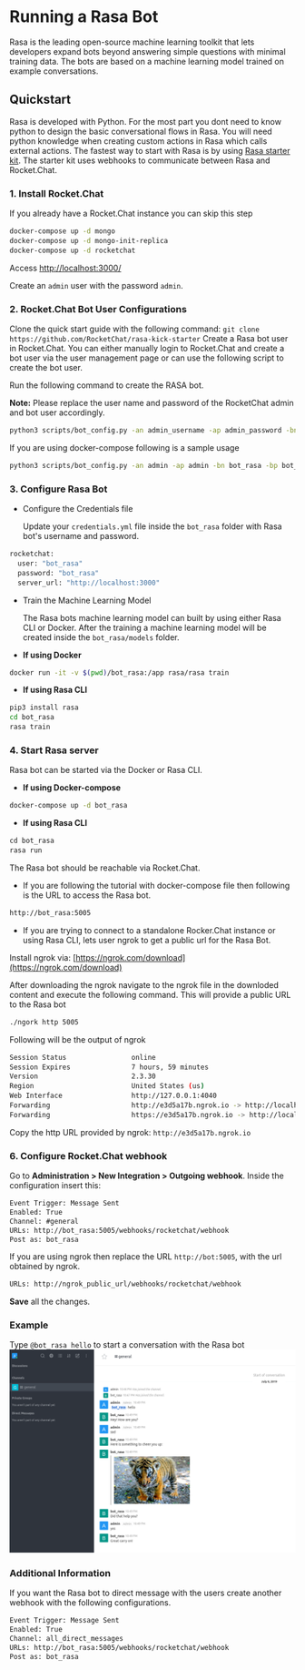 # Running a Rasa Bot

Rasa is the leading open-source machine learning toolkit that lets developers expand bots beyond answering simple questions with minimal training data. The bots are based on a machine learning model trained on example conversations.

## Quickstart

Rasa is developed with Python. For the most part you dont need to know python to design the basic conversational flows in Rasa. You will need python knowledge when creating custom actions in Rasa which calls external actions. The fastest way to start with Rasa is by using [Rasa starter kit](https://github.com/RocketChat/rasa-kick-starter). The starter kit uses webhooks to communicate between Rasa and Rocket.Chat.

### 1. Install Rocket.Chat

If you already have a Rocket.Chat instance you can skip this step

```bash
docker-compose up -d mongo
docker-compose up -d mongo-init-replica
docker-compose up -d rocketchat
```

Access [http://localhost:3000/](http://localhost:3000/)

Create an `admin` user with the password `admin`.

### 2. Rocket.Chat Bot User Configurations

Clone the quick start guide with the following command: `git clone https://github.com/RocketChat/rasa-kick-starter` Create a Rasa bot user in Rocket.Chat. You can either manually login to Rocket.Chat and create a bot user via the user management page or can use the following script to create the bot user.

Run the following command to create the RASA bot.

**Note:** Please replace the user name and password of the RocketChat admin and bot user accordingly.

```bash
python3 scripts/bot_config.py -an admin_username -ap admin_password -bn bot_username -bp bot_pass -r http://rocketchaturl
```

If you are using docker-compose following is a sample usage

```bash
python3 scripts/bot_config.py -an admin -ap admin -bn bot_rasa -bp bot_rasa -r http://localhost:3000
```

### 3. Configure Rasa Bot

* Configure the Credentials file

  Update your `credentials.yml` file inside the `bot_rasa` folder with Rasa bot's username and password.

```bash
rocketchat:
  user: "bot_rasa"
  password: "bot_rasa"
  server_url: "http://localhost:3000"
```

* Train the Machine Learning Model

  The Rasa bots machine learning model can built by using either Rasa CLI or Docker. After the training a machine learning model will be created inside the `bot_rasa/models` folder.

* **If using Docker**

```bash
docker run -it -v $(pwd)/bot_rasa:/app rasa/rasa train
```

* **If using Rasa CLI**

```bash
pip3 install rasa
cd bot_rasa
rasa train
```

### 4. Start Rasa server

Rasa bot can be started via the Docker or Rasa CLI.

* **If using Docker-compose**

```bash
docker-compose up -d bot_rasa
```

* **If using Rasa CLI**

```python
cd bot_rasa
rasa run
```

The Rasa bot should be reachable via Rocket.Chat.

* If you are following the tutorial with docker-compose file then following is the URL to access the Rasa bot.

```bash
http://bot_rasa:5005
```

* If you are trying to connect to a standalone Rocker.Chat instance or using Rasa CLI, lets user ngrok to get a public url for the Rasa Bot.

Install ngrok via: [https://ngrok.com/download](https://ngrok.com/download)

After downloading the ngrok navigate to the ngrok file in the downloded content and execute the following command. This will provide a public URL to the Rasa bot

```bash
./ngork http 5005
```

Following will be the output of ngrok

```bash
Session Status                online
Session Expires               7 hours, 59 minutes
Version                       2.3.30
Region                        United States (us)
Web Interface                 http://127.0.0.1:4040
Forwarding                    http://e3d5a17b.ngrok.io -> http://localhost:5005
Forwarding                    https://e3d5a17b.ngrok.io -> http://localhost:5005
```

Copy the http URL provided by ngrok: `http://e3d5a17b.ngrok.io`

### 6. Configure Rocket.Chat webhook

Go to **Administration &gt; New Integration &gt; Outgoing webhook**. Inside the configuration insert this:

```text
Event Trigger: Message Sent
Enabled: True
Channel: #general
URLs: http://bot_rasa:5005/webhooks/rocketchat/webhook
Post as: bot_rasa
```

If you are using ngrok then replace the URL `http://bot:5005`, with the url obtained by ngrok.

```bash
URLs: http://ngrok_public_url/webhooks/rocketchat/webhook
```

**Save** all the changes.

### Example

Type `@bot_rasa hello` to start a conversation with the Rasa bot ![example](../../.gitbook/assets/rasa_bot_example%20%281%29%20%281%29%20%281%29%20%282%29%20%282%29.png)

### Additional Information

If you want the Rasa bot to direct message with the users create another webhook with the following configurations.

```text
Event Trigger: Message Sent
Enabled: True
Channel: all_direct_messages
URLs: http://bot_rasa:5005/webhooks/rocketchat/webhook
Post as: bot_rasa
```

